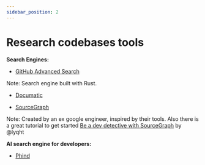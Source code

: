 ```yaml
---
sidebar_position: 2
---
```


# Research codebases tools

**Search Engines:**
- [GitHub Advanced Search](https://github.com/search)

Note: Search engine built with Rust.

- [Documatic](https://www.documatic.com/)

- [SourceGraph](https://sourcegraph.com/search)

Note: Created by an ex google engineer, inspired by their tools. Also there is a great tutorial to get started [Be a dev detective with SourceGraph](https://blog.esteetey.dev/be-a-dev-detective-with-sourcegraph) by @lyqht

**AI search engine for developers:**
- [Phind](https://www.phind.com/)